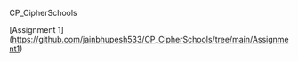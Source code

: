 CP_CipherSchools

[Assignment 1] (https://github.com/jainbhupesh533/CP_CipherSchools/tree/main/Assignment1)